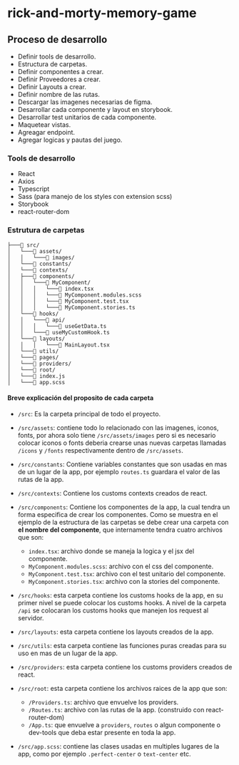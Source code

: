 # rick-and-morty-memory-game

## Proceso de desarrollo

- Definir tools de desarrollo.
- Estructura de carpetas.
- Definir componentes a crear.
- Definir Proveedores a crear.
- Definir Layouts a crear.
- Definir nombre de las rutas.
- Descargar las imagenes necesarias de figma.
- Desarrollar cada componente y layout en storybook.
- Desarrollar test unitarios de cada componente.
- Maquetear vistas.
- Agreagar endpoint.
- Agregar logicas y pautas del juego.

### Tools de desarrollo

- React
- Axios
- Typescript
- Sass (para manejo de los styles con extension scss)
- Storybook
- react-router-dom

### Estrutura de carpetas

```
├───📁 src/
│   └───📁 assets/
│   │   └───📁 images/
│   └───📁 constants/
│   └───📁 contexts/
│   ├───📁 components/
│   │   └───📁 MyComponent/
│   │   │   └───📄 index.tsx
│   │   │   └───📄 MyComponent.modules.scss
│   │   │   └───📄 MyComponent.test.tsx
│   │   │   └───📄 MyComponent.stories.ts
│   └───📁 hooks/
│   │   └───📁 api/
│   │   │   └───📄 useGetData.ts
│   │   └───📄 useMyCustomHook.ts
│   └───📁 layouts/
│   │   │   └───📄 MainLayout.tsx
│   └───📁 utils/
│   └───📁 pages/
│   └───📁 providers/
│   └───📁 root/
│   └───📄 index.js
│   └───📄 app.scss
```

#### Breve explicación del proposito de cada carpeta

- `/src`:
  Es la carpeta principal de todo el proyecto.
- `/src/assets`:
  contiene todo lo relacionado con las imagenes, iconos, fonts, por ahora solo tiene `/src/assets/images` pero si es necesario colocar iconos o fonts deberia crearse unas nuevas carpetas llamadas `/icons` y `/fonts` respectivamente dentro de `/src/assets`.

- `/src/constants`:
  Contiene variables constantes que son usadas en mas de un lugar de la app, por ejemplo `routes.ts` guardara el valor de las rutas de la app.

- `/src/contexts`:
  Contiene los customs contexts creados de react.
- `/src/components`:
  Contiene los componentes de la app, la cual tendra un forma especifica de crear los componentes. Como se muestra en el ejemplo de la estructura de las carpetas se debe crear una carpeta con **el nombre del componente**, que internamente tendra cuatro archivos que son:

  - `index.tsx`: archivo donde se maneja la logica y el jsx del componente.
  - `MyComponent.modules.scss`: archivo con el css del componente.
  - `MyComponent.test.tsx`: archivo con el test unitario del componente.
  - `MyComponent.stories.tsx`: archivo con la stories del componente.

- `/src/hooks`: esta carpeta contiene los customs hooks de la app, en su primer nivel se puede colocar los customs hooks. A nivel de la carpeta `/api` se colocaran los customs hooks que manejen los request al servidor.

- `/src/layouts`: esta carpeta contiene los layouts creados de la app.

- `/src/utils`: esta carpeta contiene las funciones puras creadas para su uso en mas de un lugar de la app.

- `/src/providers`: esta carpeta contiene los customs providers creados de react.

- `/src/root`: esta carpeta contiene los archivos raices de la app que son:

  - `/Providers.ts`: archivo que envuelve los providers.
  - `/Routes.ts`: archivo con las rutas de la app. (construido con react-router-dom)
  - `/App.ts`: que envuelve a `providers`, `routes` o algun componente o dev-tools que deba estar presente en toda la app.

- `/src/app.scss`: contiene las clases usadas en multiples lugares de la app, como por ejemplo `.perfect-center` o `text-center` etc.
